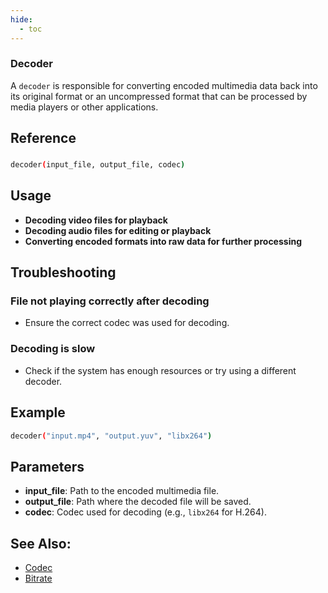 ```yaml
---
hide:
  - toc
---
```


### **Decoder**

A `decoder` is responsible for converting encoded multimedia data back into its original format or an uncompressed format that can be processed by media players or other applications.

## Reference

### 
```bash
decoder(input_file, output_file, codec)
```
## Usage

- **Decoding video files for playback**
- **Decoding audio files for editing or playback**
- **Converting encoded formats into raw data for further processing**

## Troubleshooting

### File not playing correctly after decoding
- Ensure the correct codec was used for decoding.

### Decoding is slow
- Check if the system has enough resources or try using a different decoder.

## Example

```bash
decoder("input.mp4", "output.yuv", "libx264")
```

## Parameters

- **input_file**: Path to the encoded multimedia file.
- **output_file**: Path where the decoded file will be saved.
- **codec**: Codec used for decoding (e.g., `libx264` for H.264).

## See Also:
- [Codec](codec.md)
- [Bitrate](bitrate.md)


